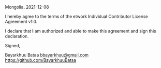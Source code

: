 Mongolia, 2021-12-08

I hereby agree to the terms of the etwork Individual Contributor License
Agreement v1.0.

I declare that I am authorized and able to make this agreement and sign this
declaration.

Signed,

Bayarkhuu Bataa bbayarkhuu@gmail.com https://github.com/BayarkhuuBataa